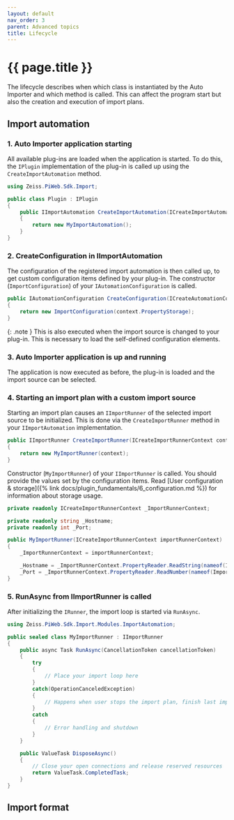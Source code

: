 ```yaml
---
layout: default
nav_order: 3
parent: Advanced topics
title: Lifecycle
---
```


<!---
Ziele:
- aufzeigen, wann was instanziiert wird

Inhalt:
- wann werden Instanzen beim Auto Importer erzeugt und wann disposed
    - IPlugin, ImportRunner, ImportModule etc.
--->

# {{ page.title }}
The lifecycle describes when which class is instantiated by the Auto Importer and which method is called. This can affect the program start but also the creation and execution of import plans.

## Import automation
### 1. Auto Importer application starting
All available plug-ins are loaded when the application is started. To do this, the `IPlugin` implementation of the plug-in is called up using the `CreateImportAutomation` method.

```c#
using Zeiss.PiWeb.Sdk.Import;

public class Plugin : IPlugin
{
    public IImportAutomation CreateImportAutomation(ICreateImportAutomationContext context)
    {
        return new MyImportAutomation();
    }
}
```

### 2. CreateConfiguration in IImportAutomation
The configuration of the registered import automation is then called up, to get custom configuration items defined by your plug-in. The constructor (`ImportConfiguration`) of your `IAutomationConfiguration` is called.

```c#
public IAutomationConfiguration CreateConfiguration(ICreateAutomationConfigurationContext context)
{
    return new ImportConfiguration(context.PropertyStorage);
}
```

{: .note }
This is also executed when the import source is changed to your plug-in. This is necessary to load the self-defined configuration elements.

### 3. Auto Importer application is up and running
The application is now executed as before, the plug-in is loaded and the import source can be selected.

### 4. Starting an import plan with a custom import source
Starting an import plan causes an `IImportRunner` of the selected import source to be initialized. This is done via the `CreateImportRunner` method in your `IImportAutomation` implementation.

```c#
public IImportRunner CreateImportRunner(ICreateImportRunnerContext context)
{
	return new MyImportRunner(context);
}
```

Constructor (`MyImportRunner`) of your `IImportRunner` is called. You should provide the values set by the configuration items. Read [User configuration & storage]({% link docs/plugin_fundamentals/6_configuration.md %}) for information about storage usage.

```c#
private readonly ICreateImportRunnerContext _ImportRunnerContext;

private readonly string _Hostname;
private readonly int _Port;

public MyImportRunner(ICreateImportRunnerContext importRunnerContext)
{
    _ImportRunnerContext = importRunnerContext;

    _Hostname = _ImportRunnerContext.PropertyReader.ReadString(nameof(ImportConfiguration.Hostname));
    _Port = _ImportRunnerContext.PropertyReader.ReadNumber(nameof(ImportConfiguration.Port), 1883);
}
```

### 5. RunAsync from IImportRunner is called
After initializing the `IRunner`, the import loop is started via `RunAsync`.

```c#
using Zeiss.PiWeb.Sdk.Import.Modules.ImportAutomation;

public sealed class MyImportRunner : IImportRunner
{
    public async Task RunAsync(CancellationToken cancellationToken)
    {
        try
        {
            // Place your import loop here
        }
        catch(OperationCanceledException)
        {
            // Happens when user stops the import plan, finish last import
        }
        catch
        {
            // Error handling and shutdown
        }
    }

    public ValueTask DisposeAsync()
    {
        // Close your open connections and release reserved resources
        return ValueTask.CompletedTask;
    }
}
```

## Import format
